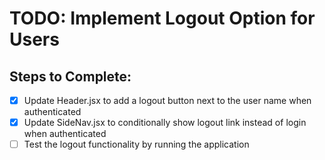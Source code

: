 # TODO: Implement Logout Option for Users

## Steps to Complete:
- [x] Update Header.jsx to add a logout button next to the user name when authenticated
- [x] Update SideNav.jsx to conditionally show logout link instead of login when authenticated
- [ ] Test the logout functionality by running the application
